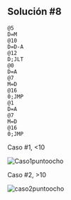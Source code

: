 ## Solución #8

```
@5
D=M
@10
D=D-A
@12
D;JLT
@0
D=A
@7
M=D
@16
0;JMP
@1
D=A
@7
M=D
@16
0;JMP
```

Caso #1, <10

![Caso1puntoocho](https://github.com/user-attachments/assets/5d5eca63-c682-48ea-b6c6-6eab058d221e)



Caso #2, >10

![caso2puntoocho](https://github.com/user-attachments/assets/c20e15d2-5e60-4931-a7be-6603fa7cb826)
